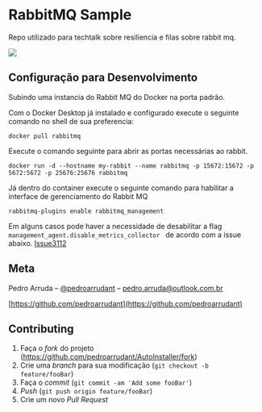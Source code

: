 # RabbitMQ Sample

Repo utilizado para techtalk sobre resiliencia e filas sobre rabbit mq.

![](../header.png)


## Configuração para Desenvolvimento

Subindo uma instancia do Rabbit MQ do Docker na porta padrão.

Com o Docker Desktop já instalado e configurado execute o seguinte comando no shell de sua preferencia:
```
docker pull rabbitmq
```

Execute o comando seguinte para abrir as portas necessárias ao rabbit.
```
docker run -d --hostname my-rabbit --name rabbitmq -p 15672:15672 -p 5672:5672 -p 25676:25676 rabbitmq
```

Já dentro do container execute o seguinte comando para habilitar a interface de gerenciamento do Rabbit MQ
```
rabbitmq-plugins enable rabbitmq_management
```

Em alguns casos pode haver a necessidade de desabilitar a flag ```management_agent.disable_metrics_collector ``` de acordo com a issue abaixo.
[Issue3112](https://github.com/rabbitmq/rabbitmq-server/discussions/3112)

## Meta

Pedro Arruda – [@pedroarrudant](https://twitter.com/pedroarrudant) – pedro.arruda@outlook.com.br

[https://github.com/pedroarrudant](https://github.com/pedroarrudant)

## Contributing

1. Faça o _fork_ do projeto (https://github.com/pedroarrudant/AutoInstaller/fork)
2. Crie uma _branch_ para sua modificação (`git checkout -b feature/fooBar`)
3. Faça o _commit_ (`git commit -am 'Add some fooBar'`)
4. _Push_ (`git push origin feature/fooBar`)
5. Crie um novo _Pull Request_